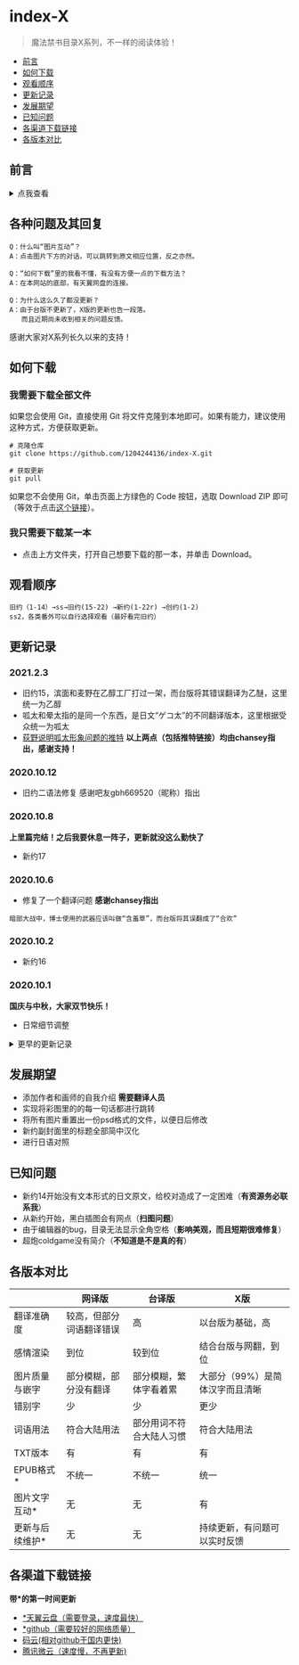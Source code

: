 # index-X
> 魔法禁书目录X系列，不一样的阅读体验！

- [前言](#前言)
- [如何下载](#如何下载)
- [观看顺序](#观看顺序)
- [更新记录](#更新记录)
- [发展期望](#发展期望)
- [已知问题](#已知问题)
- [各渠道下载链接](#各渠道下载链接)
- [各版本对比](#各版本对比)


## 前言
<details>
<summary>点我查看</summary>
大家好，我是知一一。

众所周知，大家所看的《魔禁》的版本主要可以分为台译版和网译版，那么刚入坑的萌新就自然而然地有这样的疑问：到底该看哪一个版本呢？

对此，大家通常的认知是：旧约到新约的某卷看台版，后面看网译版。然而，前部分的网译版真的没有可取之处么？台版的翻译有一定完全准确、地道，符合大陆人的口味么？其实不然，因此我就萌生出这样一个念头：将两个版本的翻译整合起来，取其精华，弃其糟粕，结合成一个全新的版本，这样，萌新入坑时就不会陷入纠结，老人想重温经典时也能有更好的选择。

修改规则：以台版为本体，在其基础上与网译版进行校对（后期可能会改变）。

修改内容：

- 错别字
- 台湾与大陆有差异的词（如初中与国中）
- 添加部分注释，便于读者理解
- 汉化（简中）了大部分（99%）图片
- 优化了 EPUB 的格式
- 使图片可以互动 
- 统一了不同小组的 EPUB 的格式，并进行标注

当然，以我一己之力肯定会有疏漏，所以，我希望大家能将在阅读中遇到的问题或意见向我反馈，我会不断地进行更正。

qq：1204244136（备注：X 系列反馈），我也在维基群（669041026）里。支持私聊。直接 qq 截图发我就行，最好能标记下要修改的地方。

我还会在之后与其他的版本进行对照（tx 版，日文原版（有生之年）），以不断优化阅读体验。

我会将每本校对过的书后面加一个“X”以与原版作区分，没有任何实际意义。

最后，万分感谢的前辈制作组的付出，我所做的和你们比起来实在是差太多。

注：

- 阅读方式推荐：
> 手机端：多看阅读
>
> 电脑端：NeatReader
>

- 旧约 1-16 无网翻，新约 1 无网翻，各类番外无台版，故无法校对。
- 创约系列及以后的番外若由我制作，则将以官方身份出一份，以我个人身份出一份（带X），X 系列责任由我个人承担。
- 有人或许注意到了，X 系列的部分章节名称和台版或网翻的不一样，详情请看章节标题。
- 前 TXT 版本由 <u>Chansey</u> 制作，特此感谢。
- 部分插图由 <u>水果释迦喵</u> 去字，特此感谢。
- X 系列与魔禁维基并无直接关联，X 系列 ≠ 维基出品。
</details>

## 各种问题及其回复
```
Q：什么叫“图片互动”？
A：点击图片下方的对话，可以跳转到原文相应位置，反之亦然。
```
```
Q：“如何下载”里的我看不懂，有没有方便一点的下载方法？
A：在本网站的底部，有天翼网盘的连接。
```
```
Q：为什么这么久了都没更新？
A：由于台版不更新了，X版的更新也告一段落。
   而且近期尚未收到相关的问题反馈。
```
感谢大家对X系列长久以来的支持！

## 如何下载
### 我需要下载全部文件
如果您会使用 Git，直接使用 Git 将文件克隆到本地即可。如果有能力，建议使用这种方式，方便获取更新。
```
# 克隆仓库
git clone https://github.com/1204244136/index-X.git

# 获取更新
git pull
```

如果您不会使用 Git，单击页面上方绿色的 Code 按钮，选取 Download ZIP 即可（等效于点击[这个链接](https://github.com/1204244136/index-X/archive/master.zip)）。

### 我只需要下载某一本
- 点击上方文件夹，打开自己想要下载的那一本，并单击 Download。

## 观看顺序
```
旧约（1-14）→ss→旧约(15-22) →新约(1-22r) →创约(1-2)
ss2，各类番外可以自行选择观看（最好看完旧约）
```

## 更新记录

### 2021.2.3
- 旧约15，滨面和麦野在乙醇工厂打过一架，而台版将其错误翻译为乙醚，这里统一为乙醇
- 呱太和晕太指的是同一个东西，是日文“ゲコ太”的不同翻译版本，这里根据受众统一为呱太
- [荻野说明呱太形象问题的推特](https://twitter.com/gouranga_/status/1318216600848277505)
**以上两点（包括推特链接）均由chansey指出，感谢支持！**

### 2020.10.12
- 旧约二语法修复 感谢吧友gbh669520（昵称）指出

### 2020.10.8

**上里篇完结！之后我要休息一阵子，更新就没这么勤快了**
- 新约17

### 2020.10.6
- 修复了一个翻译问题 **感谢chansey指出**
```
暗部大战中，博士使用的武器应该叫做“含羞草”，而台版将其误翻成了“合欢”
```

### 2020.10.2
- 新约16

### 2020.10.1
**国庆与中秋，大家双节快乐！**
- 日常细节调整 

<details>
  <summary>更早的更新记录</summary>

### 2020.9.30
- 新约15 

### 2020.9.29
- 修复了新约9没有目录的bug

### 2020.9.27
- 新约14
- 修复了图片显示的问题，现在图片会一页一张地显示 **这项更新会导致所有EPUB文件重新上传**
- 添加了“发展期望”

### 2020.9.24
- 针对github进行文件上的优化
  1. 将docx文件转换为了Markdown文件，更新记录和观看顺序和版本对比与readme合并
  2. 去掉了恼人的.ecloud文件

### 2020.9.23
- 修正了生物黑客的部分内容

### 2020.9.19
- 重置完成
- 新约13

### 2020.9.18
- 重置ing（进度新约5）

### 2020.9.17
- 重置ing（今天有点摸鱼，明天把旧约都做好）

### 2020.9.16
- 重置ing（工作进展比我想象的要慢很多，现在做完旧约14）

### 2020.9.15
- 重置ing

### 2020.9.14
- 正在逐步重做旧约，优化原有格式，预计明后天重做完成
- 实现了正文的黑白插图强制分页（特此感谢Chansey的大力支持）

### 2020.9.13
- 重置了github的页面，现在X系列首发于github与天翼云
- 新增 码云 的页面，国内下载速度比github更快
- MEGA已被遗弃

### 2020.9.11
- 章节标题优化
- 生物黑客篇同步更新
- 新约12

### 2020.9.10
- （筹备完结后的事情（新约20完结（因为没有台版了）））

### 2020.9.7
- 章节标题更新，添加了台版的标题以更好地进行对照

### 2020.9.6
- 新约11

### 2020.9.5
- 略微优化文件名（肝不动了，真肝不动了）

### 2020.9.4
- 新约10

### 2020.9.3
- 新约9

### 2020.9.2
- 新约8

### 2020.9.1
- 新约7
- 添加多种（github、天翼云、）下载路径，由于有人反馈腾讯微云下载速度太慢，现在更新将在天翼云上首发
- 能量方向→矢量，修复台版翻译的问题
- 细节优化

### 2020.8.29
- 新约6
- 细节优化
- 8月份的更新已实装

### 2020.8.27
- 新约5
- 部分译名修改
- 前言部分修改

### 2020.8.19
- 警卫改成警备员（台角翻译失误）
- 能力者进行注音（台角排版问题）
- 新约4

### 2020.7.10
- 新约更新了两本
- 添加了txt版本

### 2020.6. 版本2.0.0
- 太多了说不清，一句话，旧约完结了。

### 2020.6.13 版本1.8.9
- 魔禁SS2(+0.1)

### 2020.6.7版本1.8.8
- 旧约15、16更新(+0.2)，顺便修改了一下某自动贩卖机的存在证明
- 常规修复(+0.01)

ps：旧约15的图改着真累

### 2020.5.30版本1.6.7
- 旧约14、魔禁SS更新(+0.2)
- 常规修复(+0.01)

ps：后面就开始需要校对着看了，所以更新速度会下降，~~大概两周一更吧~~

### 2020.5.16版本1.4.6
- 超炮SS错别字修正 \*感谢群友 仪轨.（593332473）指出
    (+0.01)，内容很多，点名表扬！
- 旧约13X更新 (+0.1)

### 2020.5.10版本1.3.5
- 对所有黑白插图选用了更高清的图片(+0.01)

### 2020.5.9版本1.3.4
- 超炮coldgame插图添加 \*感谢群友 沉默（1303635068）指出 (+0.01)
- 旧约8部分错误及译名修正 \*感谢群友
    某随处可见的普通高中生（1756418737）指出(+0.01)
- 修正了部分台版与大陆用语有差异的地方(+0.01)
- 对跨页插图进行了拼图（在多看阅读里可以放大哦）(+0.01)
- 旧约12X更新 (+0.1)
- 魔法的禁书目录剧场版特典更新(+0.1)
- 将前言与本文合并

**PS**：本人精力有限，所以难免出现疏漏，希望大家踊跃参与对本系列的纠错中！

### 2020.5.3版本1.1.0
- 超炮coldgame (+0.1)
- 还是一个一个地传文件吧，qq上传速度太慢……下载也慢……
- 优化更新记录

**吐槽**：这小标题是什么情况XD

**PS**：大概是周更

### 2020.5.2版本1.0.0
- 将日文的引号修改为了中文的引号，使其符合语言规范，虽然看着不是很舒服，但是习惯就好了
- 弄了个更新记录（也就是这个）
- 统一了一下跳转链接的颜色（感知不强）
</details>

## 发展期望
- 添加作者和画师的自我介绍 **需要翻译人员**
- 实现将彩图里的的每一句话都进行跳转
- 将所有图片重置出一份psd格式的文件，以便日后修改
- 新约副封面里的标题全部简中汉化
- 进行日语对照

## 已知问题
- 新约14开始没有文本形式的日文原文，给校对造成了一定困难（**有资源务必联系我**）
- 从新约开始，黑白插图会有网点（**扫图问题**）
- 由于编辑器的bug，目录无法显示全角空格（**影响美观，而且短期很难修复**）
- 超炮coldgame没有简介（**不知道是不是真的有**）

## 各版本对比
|                  | 网译版                   | 台译版                   | X版                             |
|------------------|--------------------------|--------------------------|---------------------------------|
| 翻译准确度       | 较高，但部分词语翻译错误 | 高                       | 以台版为基础，高                |
| 感情渲染         | 到位                     | 较到位                   | 结合台版与网翻，到位            |
| 图片质量与嵌字   | 部分模糊，部分没有翻译   | 部分模糊，繁体字看着累   | 大部分（99%）是简体汉字而且清晰 |
| 错别字           | 少                       | 少                       | 更少                            |
| 词语用法         | 符合大陆用法             | 部分用词不符合大陆人习惯 | 符合大陆用法                    |
| TXT版本          | 有                       | 有                       | 有                              |
| EPUB格式\*       | 不统一                   | 不统一                   | 统一                            |
| 图片文字互动\*   | 无                       | 无                       | 有                              |
| 更新与后续维护\* | 无                       | 无                       | 持续更新，有问题可以实时反馈    |

## 各渠道下载链接
**带*的第一时间更新**
- [*天翼云盘（需要登录，速度最快）](https://cloud.189.cn/t/JFbMvij6RFbe)
- [*github（需要较好的网络质量）](https://github.com/1204244136/index-X)
- [码云(相对github于国内更快)](https://gitee.com/con_sul/index-X)
- [腾讯微云（速度慢，不再更新)](https://share.weiyun.com/FgVmz2nc)
